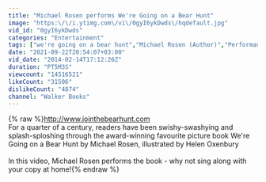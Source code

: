 ```yaml
---
title: "Michael Rosen performs We're Going on a Bear Hunt"
image: "https:\/\/i.ytimg.com\/vi\/0gyI6ykDwds\/hqdefault.jpg"
vid_id: "0gyI6ykDwds"
categories: "Entertainment"
tags: ["we're going on a bear hunt","Michael Rosen (Author)","Performance"]
date: "2021-09-22T20:54:07+03:00"
vid_date: "2014-02-14T17:12:26Z"
duration: "PT5M3S"
viewcount: "14516521"
likeCount: "31506"
dislikeCount: "4874"
channel: "Walker Books"
---
```

{% raw %}<a rel="nofollow" target="blank" href="http://www.jointhebearhunt.com">http://www.jointhebearhunt.com</a><br />For a quarter of a century, readers have been swishy-swashying and splash-sploshing through the award-winning favourite picture book We're Going on a Bear Hunt by Michael Rosen, illustrated by Helen Oxenbury<br /><br />In this video, Michael Rosen performs the book - why not sing along with your copy at home!{% endraw %}
